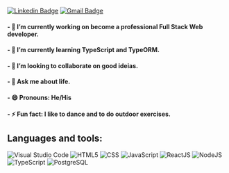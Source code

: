 <!--
### Hi there 👋
**lucaspasseri/lucaspasseri** is a ✨ _special_ ✨ repository because its `README.md` (this file) appears on your GitHub profile.

Here are some ideas to get you started:
-->
[![Linkedin Badge](https://img.shields.io/badge/LinkedIn-0077B5?style=for-the-badge&logo=linkedin&logoColor=white)](https://www.linkedin.com/in/lucas-passeri-7b05377b)&nbsp;[![Gmail Badge](https://img.shields.io/badge/Gmail-D14836?style=for-the-badge&logo=gmail&logoColor=white)](mailto:lucaspasseri@poli.ufrj.br)

#### - 🔭 I’m currently working on become a professional Full Stack Web developer.
#### - 🌱 I’m currently learning TypeScript and TypeORM.
#### - 👯 I’m looking to collaborate on good ideias.
#### - 💬 Ask me about life.
#### - 😄 Pronouns: He/His
#### - ⚡ Fun fact: I like to dance and to do outdoor exercises.

## Languages and tools:

![Visual Studio Code](https://img.shields.io/badge/-Visual%20Studio%20Code-333333?style=flat&logo=visual-studio-code&logoColor=007ACC)&nbsp;![HTML5](https://img.shields.io/badge/-HTML5-333333?style=flat&logo=HTML5)&nbsp;![CSS](https://img.shields.io/badge/-CSS-333333?style=flat&logo=CSS3&logoColor=1572B6)&nbsp;![JavaScript](https://img.shields.io/badge/-JavaScript-333333?style=flat&logo=javascript)&nbsp;![ReactJS](https://img.shields.io/badge/-React-333333?style=flat&logo=react)&nbsp;![NodeJS](https://img.shields.io/badge/-Node.js-333333?style=flat&logo=node.js)&nbsp;![TypeScript](https://img.shields.io/badge/-TypeScript-333333?style=flat&logo=typescript)&nbsp;![PostgreSQL](https://img.shields.io/badge/-PostgreSQL-333333?style=flat&logo=postgresql)&nbsp;